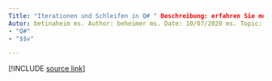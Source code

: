 ```yaml
---
Title: "Iterationen und Schleifen in Q# " Beschreibung: erfahren Sie mehr über die Verwendung von "for"-Schleifen in der Q# Programmiersprache.
Autor: betinaheim ms. Author: beheimer ms. Date: 10/07/2020 ms. Topic: Artikel UID: Microsoft. Quantum. qsharp. Iterations NO-LOC:
- "Q#"
- "$$v"

---
```


<!---
# Iterations and loops in Q#
-->

[!INCLUDE [source link](~/includes/qsharp-language/Specifications/Language/2_Statements/iterations.md)]

